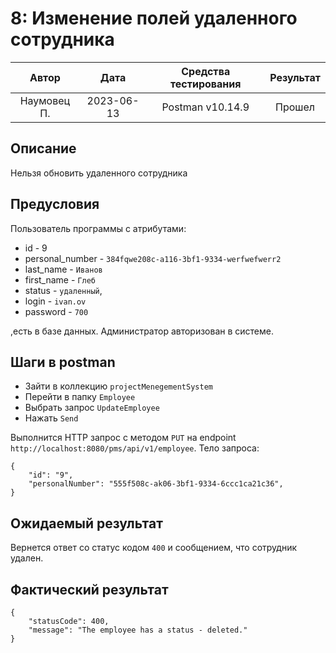 # 8: Изменение полей удаленного сотрудника

|    Автор    |    Дата    | Средства тестирования | Результат |
|:-----------:|:----------:|:---------------------:|:---------:|
| Наумовец П. | 2023-06-13 |   Postman v10.14.9    |  Прошел   |

## Описание

Нельзя обновить удаленного сотрудника

## Предусловия

Пользователь программы с атрибутами:

* id - 9
* personal_number - `384fqwe208c-a116-3bf1-9334-werfwefwerr2`
* last_name - `Иванов`
* first_name - `Глеб`
* status - `удаленный`,
* login - `ivan.ov`
* password - `700`

,есть в базе данных. Администратор авторизован в системе.

## Шаги в postman

* Зайти в коллекцию `projectMenegementSystem`
* Перейти в папку `Employee`
* Выбрать запрос `UpdateEmployee`
* Нажать `Send`

Выполнится HTTP запрос с методом `PUT` на endpoint `http://localhost:8080/pms/api/v1/employee`. Тело запроса:

```
{
    "id": "9",
    "personalNumber": "555f508c-ak06-3bf1-9334-6ccc1ca21c36",
}
```

## Ожидаемый результат

Вернется ответ со статус кодом `400` и сообщением, что сотрудник удален.

## Фактический результат

```
{
    "statusCode": 400,
    "message": "The employee has a status - deleted."
}
```
